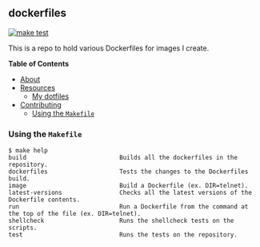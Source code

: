 ## dockerfiles

[![make test](https://github.com/jessfraz/dockerfiles/workflows/make%20test/badge.svg)](https://github.com/jessfraz/dockerfiles/actions?query=workflow%3A%22make+test%22+branch%3Amaster)

This is a repo to hold various Dockerfiles for images I create.


**Table of Contents**

<!-- toc -->

- [About](#about)
- [Resources](#resources)
  * [My dotfiles](#my-dotfiles)
- [Contributing](#contributing)
  * [Using the `Makefile`](#using-the-makefile)

<!-- tocstop -->

### Using the `Makefile`

```
$ make help
build                          Builds all the dockerfiles in the repository.
dockerfiles                    Tests the changes to the Dockerfiles build.
image                          Build a Dockerfile (ex. DIR=telnet).
latest-versions                Checks all the latest versions of the Dockerfile contents.
run                            Run a Dockerfile from the command at the top of the file (ex. DIR=telnet).
shellcheck                     Runs the shellcheck tests on the scripts.
test                           Runs the tests on the repository.
```
